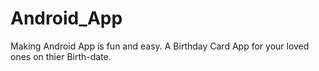 # Android_App

Making Android App is fun and easy.
A Birthday Card App for your loved ones on thier Birth-date.
